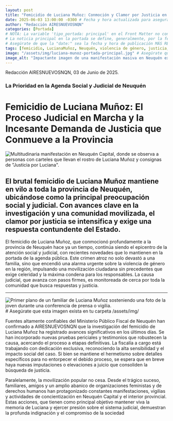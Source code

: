 ```yaml
---
layout: post
title: "Femicidio de Luciana Muñoz: Conmoción y Clamor por Justicia en el Centro de la Agenda Neuquina"
date: 2025-06-03 13:00:00 -0300 # Fecha y hora actualizada para asegurar que sea la más reciente
author: "Redacción AIRESNUEVOSNQN"
categories: [Portada]
# NOTA: La variable 'tipo_portada: principal' en el Front Matter no controla directamente la visibilidad de la noticia principal en la portada.
# La noticia principal en la portada se define, generalmente, por la fecha (la más reciente) o por la lógica de las categorías/tags en el código de la plantilla de la portada.
# Asegúrate de que la "date:" sea la fecha y hora de publicación MÁS RECIENTE para que sea considerada la principal.
tags: [femicidio, LucianaMuñoz, Neuquén, violencia de género, justicia, NiUnaMenos, femicidiosNeuquen, actualidad]
image: "/assets/img/luciana-munoz-portada-principal.jpg" # Asegúrate que esta imagen exista en tu carpeta /assets/img/
image_alt: "Impactante imagen de una manifestación masiva en Neuquén exigiendo justicia por Luciana Muñoz."
---
```


Redacción AIRESNUEVOSNQN, 03 de Junio de 2025.

### La Prioridad en la Agenda Social y Judicial de Neuquén

# Femicidio de Luciana Muñoz: El Proceso Judicial en Marcha y la Incesante Demanda de Justicia que Conmueve a la Provincia

![Multitudinaria manifestación en Neuquén Capital, donde se observa a personas con carteles que llevan el rostro de Luciana Muñoz y consignas de "Justicia por Luciana".](assets/img/luciana-munoz-portada-principal.jpg)

## El brutal femicidio de Luciana Muñoz mantiene en vilo a toda la provincia de Neuquén, ubicándose como la principal preocupación social y judicial. Con avances clave en la investigación y una comunidad movilizada, el clamor por justicia se intensifica y exige una respuesta contundente del Estado.

El femicidio de Luciana Muñoz, que conmocionó profundamente a la provincia de Neuquén hace ya un tiempo, continúa siendo el epicentro de la atención social y judicial, con recientes novedades que lo mantienen en la portada de la agenda pública. Este crimen atroz no solo devastó a una familia, sino que encendió una alarma urgente sobre la violencia de género en la región, impulsando una movilización ciudadana sin precedentes que exige celeridad y la máxima condena para los responsables. La causa judicial, que avanza con pasos firmes, es monitoreada de cerca por toda la comunidad que busca respuestas y justicia.

---

![Primer plano de un familiar de Luciana Muñoz sosteniendo una foto de la joven durante una conferencia de prensa o vigilia.](assets/img/luciana-munoz-familiar.jpg) # Asegúrate que esta imagen exista en tu carpeta /assets/img/

Fuentes altamente confiables del Ministerio Público Fiscal de Neuquén han confirmado a AIRESNUEVOSNQN que la investigación del femicidio de Luciana Muñoz ha registrado avances significativos en los últimos días. Se han incorporado nuevas pruebas periciales y testimonios que robustecen la causa, acercando el proceso a etapas definitivas. La fiscalía a cargo está trabajando con dedicación exclusiva, reconociendo la alta sensibilidad y el impacto social del caso. Si bien se mantiene el hermetismo sobre detalles específicos para no entorpecer el debido proceso, se espera que en breve haya nuevas imputaciones o elevaciones a juicio que consoliden la búsqueda de justicia.

Paralelamente, la movilización popular no cesa. Desde el trágico suceso, familiares, amigos y un amplio abanico de organizaciones feministas y de derechos humanos han protagonizado constantes manifestaciones, vigilias y actividades de concientización en Neuquén Capital y el interior provincial. Estas acciones, que tienen como principal objetivo mantener viva la memoria de Luciana y ejercer presión sobre el sistema judicial, demuestran la profunda indignación y el compromiso de la sociedad